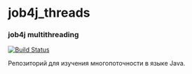# job4j_threads
### job4j multithreading

[![Build Status](https://app.travis-ci.com/malletmustdie/job4j_threads.svg?branch=master)](https://app.travis-ci.com/malletmustdie/job4j_threads)

Репозиторий для изучения многопоточности в языке Java.